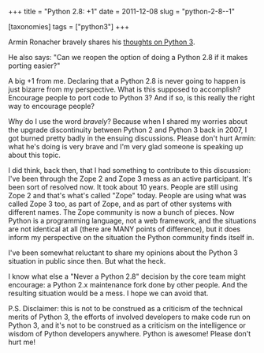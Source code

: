 +++
title = "Python 2.8: +1"
date = 2011-12-08
slug = "python-2-8--1"

[taxonomies]
tags = ["python3"]
+++

Armin Ronacher bravely shares his [thoughts on Python
3](http://lucumr.pocoo.org/2011/12/7/thoughts-on-python3/).

He also says: "Can we reopen the option of doing a Python 2.8 if it
makes porting easier?"

A big +1 from me. Declaring that a Python 2.8 is never going to happen
is just bizarre from my perspective. What is this supposed to
accomplish? Encourage people to port code to Python 3? And if so, is
this really the right way to encourage people?

Why do I use the word _bravely_? Because when I shared my worries about
the upgrade discontinuity between Python 2 and Python 3 back in 2007, I
got burned pretty badly in the ensuing discussions. Please don't hurt
Armin: what he's doing is very brave and I'm very glad someone is
speaking up about this topic.

I did think, back then, that I had something to contribute to this
discussion: I've been through the Zope 2 and Zope 3 mess as an active
participant. It's been sort of resolved now. It took about 10 years.
People are still using Zope 2 and that's what's called "Zope" today.
People are using what was called Zope 3 too, as part of Zope, and as
part of other systems with different names. The Zope community is now a
bunch of pieces. Now Python is a programming language, not a web
framework, and the situations are not identical at all (there are MANY
points of difference), but it does inform my perspective on the
situation the Python community finds itself in.

I've been somewhat reluctant to share my opinions about the Python 3
situation in public since then. But what the heck.

I know what else a "Never a Python 2.8" decision by the core team might
encourage: a Python 2.x maintenance fork done by other people. And the
resulting situation would be a mess. I hope we can avoid that.

P.S. Disclaimer: this is not to be construed as a criticism of the
technical merits of Python 3, the efforts of involved developers to make
code run on Python 3, and it's not to be construed as a criticism on the
intelligence or wisdom of Python developers anywhere. Python is awesome!
Please don't hurt me!

